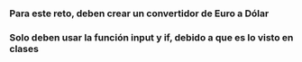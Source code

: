 ### Para este reto, deben crear un convertidor de Euro a Dólar
### Solo deben usar la función input y if, debido a que es lo visto en clases 
